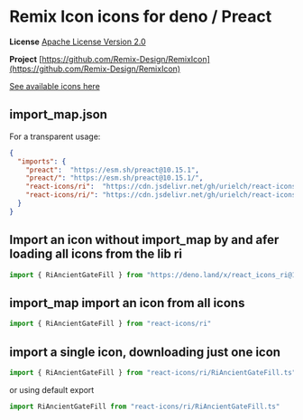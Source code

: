 # Remix Icon icons for deno / Preact

**License** [Apache License Version 2.0](http://www.apache.org/licenses/)

**Project** [https://github.com/Remix-Design/RemixIcon](https://github.com/Remix-Design/RemixIcon)

[See available icons here](https://react-icons.deno.dev/ri)

## import_map.json

For a transparent usage:

```json
{
  "imports": {
    "preact":  "https://esm.sh/preact@10.15.1",
    "preact/": "https://esm.sh/preact@10.15.1/",
    "react-icons/ri":  "https://cdn.jsdelivr.net/gh/urielch/react-icons-ri@1.0.8/mod.ts",
    "react-icons/ri/": "https://cdn.jsdelivr.net/gh/urielch/react-icons-ri@1.0.8/ico/",
  }
}
```

## Import an icon without import_map by and afer loading all icons from the lib ri

```ts
import { RiAncientGateFill } from "https://deno.land/x/react_icons_ri@1.0.8/mod.ts"
```

## import_map import an icon from all icons

```ts
import { RiAncientGateFill } from "react-icons/ri"
```

## import a single icon, downloading just one icon

```ts
import { RiAncientGateFill } from "react-icons/ri/RiAncientGateFill.ts"
```

or using default export

```ts
import RiAncientGateFill from "react-icons/ri/RiAncientGateFill.ts"
```

